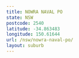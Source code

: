```yaml
---
title: NOWRA NAVAL PO
state: NSW
postcode: 2540
latitude: -34.863483
longitude: 150.61644
url: /nsw/nowra-naval-po/
layout: suburb
---
```

